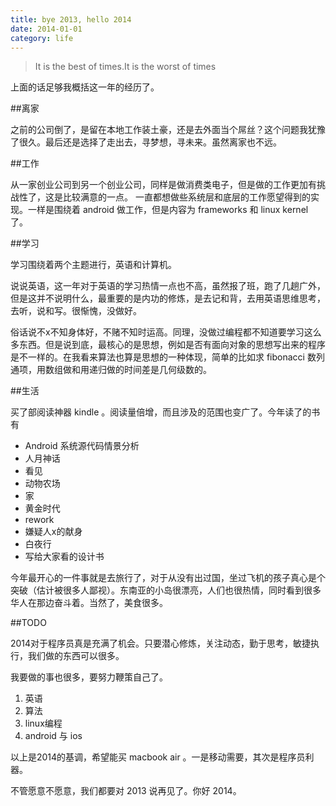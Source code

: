 ```yaml
---
title: bye 2013, hello 2014
date: 2014-01-01
category: life
---
```


> It is the best of times.It is the worst of times

上面的话足够我概括这一年的经历了。
<!-- excerpt -->

##离家

之前的公司倒了，是留在本地工作装土豪，还是去外面当个屌丝？这个问题我犹豫了很久。最后还是选择了走出去，寻梦想，寻未来。虽然离家也不远。

##工作

从一家创业公司到另一个创业公司，同样是做消费类电子，但是做的工作更加有挑战性了，这是比较满意的一点。 一直都想做些系统层和底层的工作愿望得到的实现。一样是围绕着 android 做工作，但是内容为 frameworks 和 linux kernel 了。

##学习

学习围绕着两个主题进行，英语和计算机。

说说英语，这一年对于英语的学习热情一点也不高，虽然报了班，跑了几趟广外，但是这并不说明什么，最重要的是内功的修炼，是去记和背，去用英语思维思考，去听，说和写。很惭愧，没做好。

俗话说不x不知身体好，不赌不知时运高。同理，没做过编程都不知道要学习这么多东西。但是说到底，最核心的是思想，例如是否有面向对象的思想写出来的程序是不一样的。在我看来算法也算是思想的一种体现，简单的比如求 fibonacci 数列通项，用数组做和用递归做的时间差是几何级数的。

##生活

买了部阅读神器 kindle 。阅读量倍增，而且涉及的范围也变广了。今年读了的书有

+ Android 系统源代码情景分析
+ 人月神话
+ 看见
+ 动物农场
+ 家
+ 黄金时代
+ rework
+ 嫌疑人x的献身
+ 白夜行
+ 写给大家看的设计书

今年最开心的一件事就是去旅行了，对于从没有出过国，坐过飞机的孩子真心是个突破（估计被很多人鄙视）。东南亚的小岛很漂亮，人们也很热情，同时看到很多华人在那边奋斗着。当然了，美食很多。

##TODO

2014对于程序员真是充满了机会。只要潜心修炼，关注动态，勤于思考，敏捷执行，我们做的东西可以很多。

我要做的事也很多，要努力鞭策自己了。

1. 英语
2. 算法
3. linux编程
4. android 与 ios

以上是2014的基调，希望能买 macbook air 。一是移动需要，其次是程序员利器。

不管愿意不愿意，我们都要对 2013 说再见了。你好 2014。
